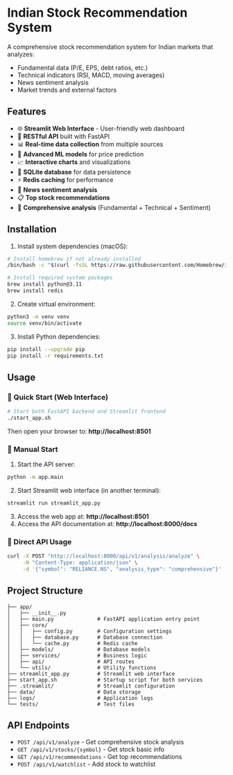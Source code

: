 # Indian Stock Recommendation System

A comprehensive stock recommendation system for Indian markets that analyzes:
- Fundamental data (P/E, EPS, debt ratios, etc.)
- Technical indicators (RSI, MACD, moving averages)
- News sentiment analysis
- Market trends and external factors

## Features

- 🌐 **Streamlit Web Interface** - User-friendly web dashboard
- 📡 **RESTful API** built with FastAPI
- 📊 **Real-time data collection** from multiple sources
- 🤖 **Advanced ML models** for price prediction
- 📈 **Interactive charts** and visualizations
- 💾 **SQLite database** for data persistence
- ⚡ **Redis caching** for performance
- 📰 **News sentiment analysis**
- 📋 **Top stock recommendations**
- 🎯 **Comprehensive analysis** (Fundamental + Technical + Sentiment)

## Installation

1. Install system dependencies (macOS):
```bash
# Install homebrew if not already installed
/bin/bash -c "$(curl -fsSL https://raw.githubusercontent.com/Homebrew/install/HEAD/install.sh)"

# Install required system packages
brew install python@3.11
brew install redis
```

2. Create virtual environment:
```bash
python3 -m venv venv
source venv/bin/activate
```

3. Install Python dependencies:
```bash
pip install --upgrade pip
pip install -r requirements.txt
```

## Usage

### 🚀 Quick Start (Web Interface)
```bash
# Start both FastAPI backend and Streamlit frontend
./start_app.sh
```
Then open your browser to: **http://localhost:8501**

### 🔧 Manual Start
1. Start the API server:
```bash
python -m app.main
```

2. Start Streamlit web interface (in another terminal):
```bash
streamlit run streamlit_app.py
```

3. Access the web app at: **http://localhost:8501**
4. Access the API documentation at: **http://localhost:8000/docs**

### 📡 Direct API Usage
```bash
curl -X POST "http://localhost:8000/api/v1/analysis/analyze" \
     -H "Content-Type: application/json" \
     -d '{"symbol": "RELIANCE.NS", "analysis_type": "comprehensive"}'
```

## Project Structure

```
├── app/
│   ├── __init__.py
│   ├── main.py              # FastAPI application entry point
│   ├── core/
│   │   ├── config.py        # Configuration settings
│   │   ├── database.py      # Database connection
│   │   └── cache.py         # Redis cache
│   ├── models/              # Database models
│   ├── services/            # Business logic
│   ├── api/                 # API routes
│   └── utils/               # Utility functions
├── streamlit_app.py         # Streamlit web interface
├── start_app.sh             # Startup script for both services
├── .streamlit/              # Streamlit configuration
├── data/                    # Data storage
├── logs/                    # Application logs
└── tests/                   # Test files
```

## API Endpoints

- `POST /api/v1/analyze` - Get comprehensive stock analysis
- `GET /api/v1/stocks/{symbol}` - Get stock basic info
- `GET /api/v1/recommendations` - Get top recommendations
- `POST /api/v1/watchlist` - Add stock to watchlist
